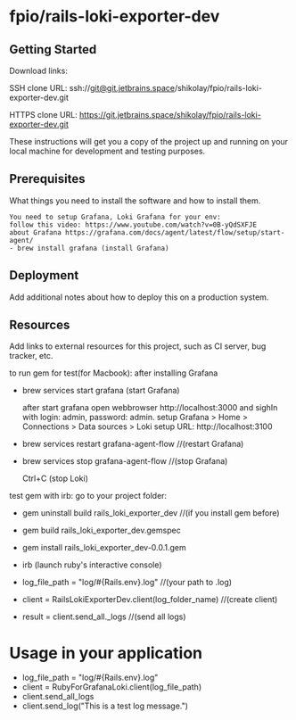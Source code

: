 # fpio/rails-loki-exporter-dev



## Getting Started

Download links:

SSH clone URL: ssh://git@git.jetbrains.space/shikolay/fpio/rails-loki-exporter-dev.git

HTTPS clone URL: https://git.jetbrains.space/shikolay/fpio/rails-loki-exporter-dev.git



These instructions will get you a copy of the project up and running on your local machine for development and testing purposes.

## Prerequisites

What things you need to install the software and how to install them.

```
You need to setup Grafana, Loki Grafana for your env: 
follow this video: https://www.youtube.com/watch?v=0B-yQdSXFJE
about Grafana https://grafana.com/docs/agent/latest/flow/setup/start-agent/
- brew install grafana (install Grafana) 
```

## Deployment

Add additional notes about how to deploy this on a production system.

## Resources

Add links to external resources for this project, such as CI server, bug tracker, etc.


to run gem for test(for Macbook): 
 after installing Grafana
 - brew services start grafana (start Grafana) 

    after start grafana open webbrowser http://localhost:3000 and sighIn with login: admin, password: admin.
    setup Grafana > Home > Connections > Data sources > Loki
    setup URL: http://localhost:3100

 - brew services restart grafana-agent-flow             //(restart Grafana)
 - brew services stop grafana-agent-flow                //(stop Grafana)
    
    Ctrl+C (stop Loki)


test gem with irb:
go to your project folder:
 - gem uninstall build rails_loki_exporter_dev           //(if you install gem before)
 - gem build rails_loki_exporter_dev.gemspec
 - gem install rails_loki_exporter_dev-0.0.1.gem
 - irb (launch ruby's interactive console)

 - log_file_path = "log/#{Rails.env}.log"                 //(your path to .log)
 - client = RailsLokiExporterDev.client(log_folder_name)  //(create client)
 - result = client.send_all._logs                         //(send all logs)



 # Usage in your application

 - log_file_path = "log/#{Rails.env}.log"
 - client = RubyForGrafanaLoki.client(log_file_path)
 - client.send_all_logs
 - client.send_log("This is a test log message.")
